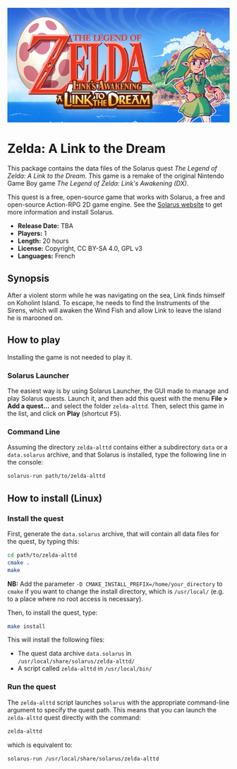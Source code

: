 ![](data/logos/thumbnail.png)

# Zelda: A Link to the Dream

This package contains the data files of the Solarus quest *The Legend of Zelda: A Link to the Dream*. This game is a remake of the original Nintendo Game Boy game *The Legend of Zelda: Link's Awakening (DX)*.

This quest is a free, open-source game that works with Solarus, a free and open-source Action-RPG 2D game engine. See the [Solarus website](https://www.solarus-games.org) to get more information and install Solarus.

- **Release Date:** TBA
- **Players:** 1
- **Length:** 20 hours
- **License:** Copyright, CC BY-SA 4.0, GPL v3
- **Languages:** French

## Synopsis

After a violent storm while he was navigating on the sea, Link finds himself on Koholint Island. To escape, he needs to find the Instruments of the Sirens, which will awaken the Wind Fish and allow Link to leave the island he is marooned on.

## How to play

Installing the game is not needed to play it.

### Solarus Launcher

The easiest way is by using Solarus Launcher, the GUI made to manage and play Solarus quests. Launch it, and then add this quest with the menu **File > Add a quest...** and select the folder `zelda-alttd`. Then, select this game in the list, and click on **Play** (shortcut <kbd>F5</kbd>).

### Command Line

Assuming the directory `zelda-alttd` contains either a subdirectory `data` or a `data.solarus` archive, and that Solarus is installed, type the following line in the console:

```bash
solarus-run path/to/zelda-alttd
```

## How to install (Linux)

### Install the quest

First, generate the `data.solarus` archive, that will contain all data files for the quest, by typing this:

```bash
cd path/to/zelda-alttd
cmake .
make
```

**NB:** Add the parameter `-D CMAKE_INSTALL_PREFIX=/home/your_directory` to `cmake` if you want to change the install directory, which is `/usr/local/` (e.g. to a place where no root access is necessary).

Then, to install the quest, type:

```bash
make install
```

This will install the following files:

- The quest data archive `data.solarus` in `/usr/local/share/solarus/zelda-alttd/`
- A script called `zelda-alttd` in `/usr/local/bin/`

### Run the quest

The `zelda-alttd` script launches `solarus` with the appropriate command-line argument to specify the quest path. This means that you can launch the `zelda-alttd` quest directly with the command:

```bash
zelda-alttd
```

which is equivalent to:

```bash
solarus-run /usr/local/share/solarus/zelda-alttd
```
